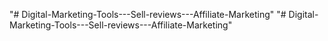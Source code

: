 "# Digital-Marketing-Tools---Sell-reviews---Affiliate-Marketing" 
"# Digital-Marketing-Tools---Sell-reviews---Affiliate-Marketing" 
